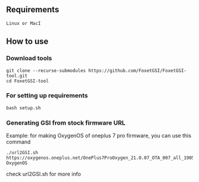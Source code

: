 ## Requirements
    Linux or MacI  

## How to use

### Download tools
```
git clone --recurse-submodules https://github.com/FoxetGSI/FoxetGSI-tool.git
cd FoxetGSI-tool
```

### For setting up requirements
    bash setup.sh

### Generating GSI from stock firmware URL
Example: for making OxygenOS of oneplus 7 pro firmware, you can use this command
```
./url2GSI.sh https://oxygenos.oneplus.net/OnePlus7ProOxygen_21.O.07_OTA_007_all_1905120542_fc480574576b4843.zip OxygenOS
```
check url2GSI.sh for more info
